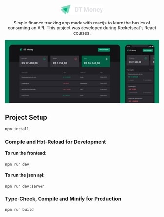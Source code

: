 <p align="center">
 <img src="./src/assets/logo.svg" width="140px" />
</p>

<p align="center">Simple finance tracking app made with reactjs to learn the basics of consuming an API. This project was developed during Rocketseat's React courses.</p>

<img src=".github/preview-from-rocket.jpg" alt="Sample preview showcasing the timer web-app in its initial state">

## Project Setup

```sh
npm install
```

### Compile and Hot-Reload for Development

#### To run the frontend:

```sh
npm run dev
```

#### To run the json api:

```sh
npm run dev:server
```

### Type-Check, Compile and Minify for Production

```sh
npm run build
```
